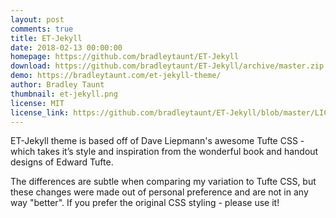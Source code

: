 ```yaml
---
layout: post
comments: true
title: ET-Jekyll
date: 2018-02-13 00:00:00
homepage: https://github.com/bradleytaunt/ET-Jekyll
download: https://github.com/bradleytaunt/ET-Jekyll/archive/master.zip
demo: https://bradleytaunt.com/et-jekyll-theme/
author: Bradley Taunt
thumbnail: et-jekyll.png
license: MIT
license_link: https://github.com/bradleytaunt/ET-Jekyll/blob/master/LICENSE.txt
---
```


ET-Jekyll theme is based off of Dave Liepmann's awesome Tufte CSS - which takes it’s style and inspiration from the wonderful book and handout designs of Edward Tufte.

The differences are subtle when comparing my variation to Tufte CSS, but these changes were made out of personal preference and are not in any way "better". If you prefer the original CSS styling - please use it!
